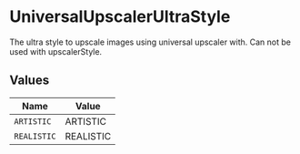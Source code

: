 # UniversalUpscalerUltraStyle

The ultra style to upscale images using universal upscaler with. Can not be used with upscalerStyle.


## Values

| Name        | Value       |
| ----------- | ----------- |
| `ARTISTIC`  | ARTISTIC    |
| `REALISTIC` | REALISTIC   |